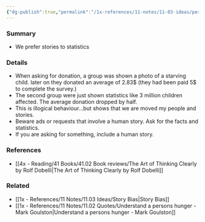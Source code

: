 ```yaml
---
{"dg-publish":true,"permalink":"/1x-references/11-notes/11-03-ideas/personification-highlight/","title":"Personification highlight","noteIcon":""}
---
```



### Summary
- We prefer stories to statistics

### Details
- When asking for donation, a group was shown a photo of a starving child. later on they donated an average of 2.83$ (they had been paid 5$ to complete the survey.)
- The second group were just shown statistics like 3 million children affected. The average donation dropped by half.
- This is illogical behaviour...but shows that we are moved my people and stories.
- Beware ads or requests that involve a human story. Ask for the facts and statistics.
- If you are asking for something, include a human story.

### References
- [[4x - Reading/41 Books/41.02 Book reviews/The Art of Thinking Clearly by Rolf Dobelli\|The Art of Thinking Clearly by Rolf Dobelli]]

### Related
- [[1x - References/11 Notes/11.03 Ideas/Story Bias\|Story Bias]]
- [[1x - References/11 Notes/11.02 Quotes/Understand a persons hunger - Mark Goulston\|Understand a persons hunger - Mark Goulston]]